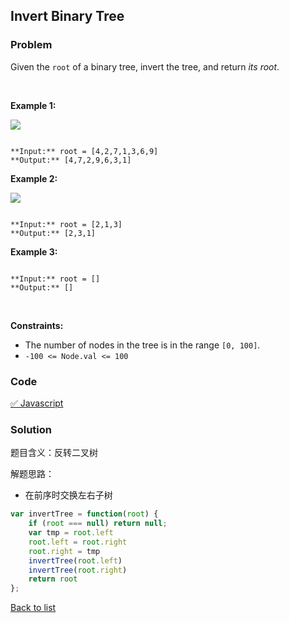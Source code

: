 Invert Binary Tree
---
### Problem
Given the `root` of a binary tree, invert the tree, and return *its root*.


 


**Example 1:**


![](https://assets.leetcode.com/uploads/2021/03/14/invert1-tree.jpg)

```

**Input:** root = [4,2,7,1,3,6,9]
**Output:** [4,7,2,9,6,3,1]

```

**Example 2:**


![](https://assets.leetcode.com/uploads/2021/03/14/invert2-tree.jpg)

```

**Input:** root = [2,1,3]
**Output:** [2,3,1]

```

**Example 3:**



```

**Input:** root = []
**Output:** []

```

 


**Constraints:**


* The number of nodes in the tree is in the range `[0, 100]`.
* `-100 <= Node.val <= 100`

### Code
[✅ Javascript](./solution.js)
### Solution
题目含义：反转二叉树

解题思路：
- 在前序时交换左右子树

```javascript
var invertTree = function(root) {
    if (root === null) return null;
    var tmp = root.left
    root.left = root.right
    root.right = tmp
    invertTree(root.left)
    invertTree(root.right)
    return root
};
```

[Back to list](../README.md)